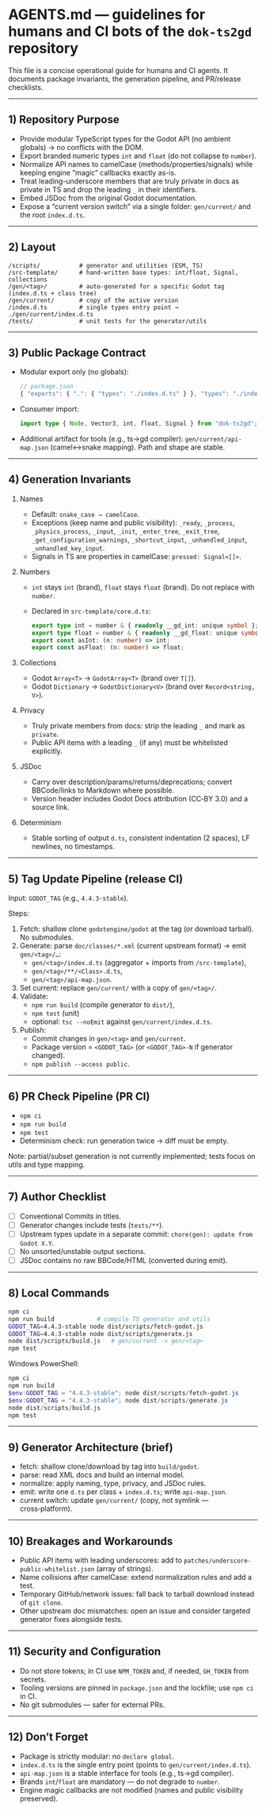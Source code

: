 # AGENTS.md — guidelines for humans and CI bots of the `dok-ts2gd` repository

This file is a concise operational guide for humans and CI agents. It documents package invariants, the generation pipeline, and PR/release checklists.

---

## 1) Repository Purpose

- Provide modular TypeScript types for the Godot API (no ambient globals) → no conflicts with the DOM.
- Export branded numeric types `int` and `float` (do not collapse to `number`).
- Normalize API names to camelCase (methods/properties/signals) while keeping engine “magic” callbacks exactly as-is.
- Treat leading-underscore members that are truly private in docs as private in TS and drop the leading `_` in their identifiers.
- Embed JSDoc from the original Godot documentation.
- Expose a “current version switch” via a single folder: `gen/current/` and the root `index.d.ts`.

---

## 2) Layout

```
/scripts/           # generator and utilities (ESM, TS)
/src-template/      # hand-written base types: int/float, Signal, collections
/gen/<tag>/         # auto-generated for a specific Godot tag (index.d.ts + class tree)
/gen/current/       # copy of the active version
/index.d.ts         # single types entry point → ./gen/current/index.d.ts
/tests/             # unit tests for the generator/utils
```

---

## 3) Public Package Contract

- Modular export only (no globals):

  ```ts
  // package.json
  { "exports": { ".": { "types": "./index.d.ts" } }, "types": "./index.d.ts" }
  ```
- Consumer import:

  ```ts
  import type { Node, Vector3, int, float, Signal } from "dok-ts2gd";
  ```
- Additional artifact for tools (e.g., ts→gd compiler): `gen/current/api-map.json` (camel↔snake mapping). Path and shape are stable.

---

## 4) Generation Invariants

1. Names

   - Default: `snake_case → camelCase`.
   - Exceptions (keep name and public visibility):
     `_ready`, `_process`, `_physics_process`, `_input`, `_init`, `_enter_tree`, `_exit_tree`, `_get_configuration_warnings`, `_shortcut_input`, `_unhandled_input`, `_unhandled_key_input`.
   - Signals in TS are properties in camelCase: `pressed: Signal<[]>`.

2. Numbers

   - `int` stays `int` (brand), `float` stays `float` (brand). Do not replace with `number`.
   - Declared in `src-template/core.d.ts`:

     ```ts
     export type int = number & { readonly __gd_int: unique symbol };
     export type float = number & { readonly __gd_float: unique symbol };
     export const asInt: (n: number) => int;
     export const asFloat: (n: number) => float;
     ```

3. Collections

   - Godot `Array<T>` → `GodotArray<T>` (brand over `T[]`).
   - Godot `Dictionary` → `GodotDictionary<V>` (brand over `Record<string, V>`).

4. Privacy

   - Truly private members from docs: strip the leading `_` and mark as `private`.
   - Public API items with a leading `_` (if any) must be whitelisted explicitly.

5. JSDoc

   - Carry over description/params/returns/deprecations; convert BBCode/links to Markdown where possible.
   - Version header includes Godot Docs attribution (CC‑BY 3.0) and a source link.

6. Determinism

   - Stable sorting of output `d.ts`, consistent indentation (2 spaces), LF newlines, no timestamps.

---

## 5) Tag Update Pipeline (release CI)

Input: `GODOT_TAG` (e.g., `4.4.3-stable`).

Steps:

1. Fetch: shallow clone `godotengine/godot` at the tag (or download tarball). No submodules.
2. Generate: parse `doc/classes/*.xml` (current upstream format) → emit `gen/<tag>/…`:
   - `gen/<tag>/index.d.ts` (aggregator + imports from `/src-template`),
   - `gen/<tag>/**/<Class>.d.ts`,
   - `gen/<tag>/api-map.json`.
3. Set current: replace `gen/current/` with a copy of `gen/<tag>/`.
4. Validate:
   - `npm run build` (compile generator to `dist/`),
   - `npm test` (unit)
   - optional: `tsc --noEmit` against `gen/current/index.d.ts`.
5. Publish:
   - Commit changes in `gen/<tag>` and `gen/current`.
   - Package version = `<GODOT_TAG>` (or `<GODOT_TAG>-N` if generator changed).
   - `npm publish --access public`.

---

## 6) PR Check Pipeline (PR CI)

- `npm ci`
- `npm run build`
- `npm test`
- Determinism check: run generation twice → diff must be empty.

Note: partial/subset generation is not currently implemented; tests focus on utils and type mapping.

---

## 7) Author Checklist

- [ ] Conventional Commits in titles.
- [ ] Generator changes include tests (`tests/**`).
- [ ] Upstream types update in a separate commit: `chore(gen): update from Godot X.Y`.
- [ ] No unsorted/unstable output sections.
- [ ] JSDoc contains no raw BBCode/HTML (converted during emit).

---

## 8) Local Commands

```bash
npm ci
npm run build            # compile TS generator and utils
GODOT_TAG=4.4.3-stable node dist/scripts/fetch-godot.js
GODOT_TAG=4.4.3-stable node dist/scripts/generate.js
node dist/scripts/build.js   # gen/current -> gen/<tag>
npm test
```

Windows PowerShell:

```powershell
npm ci
npm run build
$env:GODOT_TAG = "4.4.3-stable"; node dist/scripts/fetch-godot.js
$env:GODOT_TAG = "4.4.3-stable"; node dist/scripts/generate.js
node dist/scripts/build.js
npm test
```

---

## 9) Generator Architecture (brief)

- fetch: shallow clone/download by tag into `build/godot`.
- parse: read XML docs and build an internal model.
- normalize: apply naming, type, privacy, and JSDoc rules.
- emit: write one `d.ts` per class + `index.d.ts`; write `api-map.json`.
- current switch: update `gen/current/` (copy, not symlink — cross‑platform).

---

## 10) Breakages and Workarounds

- Public API items with leading underscores: add to `patches/underscore-public-whitelist.json` (array of strings).
- Name collisions after camelCase: extend normalization rules and add a test.
- Temporary GitHub/network issues: fall back to tarball download instead of `git clone`.
- Other upstream doc mismatches: open an issue and consider targeted generator fixes alongside tests.

---

## 11) Security and Configuration

- Do not store tokens; in CI use `NPM_TOKEN` and, if needed, `GH_TOKEN` from secrets.
- Tooling versions are pinned in `package.json` and the lockfile; use `npm ci` in CI.
- No git submodules — safer for external PRs.

---

## 12) Don’t Forget

- Package is strictly modular: no `declare global`.
- `index.d.ts` is the single entry point (points to `gen/current/index.d.ts`).
- `api-map.json` is a stable interface for tools (e.g., ts→gd compiler).
- Brands `int`/`float` are mandatory — do not degrade to `number`.
- Engine magic callbacks are not modified (names and public visibility preserved).
